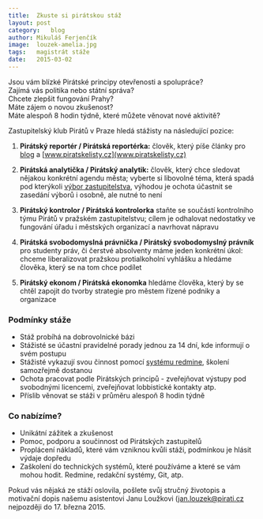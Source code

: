```yaml
---
title:	Zkuste si pirátskou stáž
layout:	post
category:	blog
author:	Mikuláš Ferjenčík
image:	louzek-amelia.jpg
tags:	magistrát stáže
date:	2015-03-02
---
```


Jsou vám blízké Pirátské principy otevřenosti a spolupráce?  
Zajímá vás politika nebo státní správa?  
Chcete zlepšit fungování Prahy?  
Máte zájem o novou zkušenost?  
Máte alespoň 8 hodin týdně, které můžete věnovat nové aktivitě?  

Zastupitelský klub Pirátů v Praze hledá stážisty na následující pozice:

1. **Pirátský reportér / Pirátská reportérka:**
člověk, který píše články pro [blog](http://praha.pirati.cz) a [www.piratskelisty.cz](www.piratskelisty.cz)

2. **Pirátská analytička / Pirátský analytik:**
člověk, který chce sledovat nějakou konkrétní agendu města; vyberte si libovolné téma, která spadá pod kterýkoli [výbor zastupitelstva](http://www.praha.eu/jnp/cz/o_meste/primator_a_volene_organy/zastupitelstvo/vybory_zastupitelstva/index.html),
výhodou je ochota účastnit se zasedání výborů i osobně, ale nutné to není

3. **Pirátský kontrolor / Pirátská kontrolorka**
staňte se součástí kontrolního týmu Pirátů v pražském zastupitelstvu;
cílem je odhalovat nedostatky ve fungování úřadu i městských organizací a navrhovat nápravu

4. **Pirátská svobodomyslná právnička / Pirátský svobodomyslný právník**
pro studenty práv, či čerstvé absolventy máme jeden konkrétní úkol: 
chceme liberalizovat pražskou protialkoholní vyhlášku a hledáme člověka, který se na tom chce podílet

5. **Pirátský ekonom / Pirátská ekonomka**
hledáme člověka, který by se chtěl zapojit do tvorby strategie pro městem řízené podniky a organizace

### Podmínky stáže

* Stáž probíhá na dobrovolnické bázi
* Stážisté se účastní pravidelné porady jednou za 14 dní, kde informují o svém postupu
* Stážisté vykazují svou činnost pomocí [systému redmine](https://redmine.pirati.cz/projects/praha), školení samozřejmě dostanou
* Ochota pracovat podle Pirátských principů - zveřejňovat výstupy pod svobodnými licencemi, zveřejňovat lobbistické kontakty atp.
* Příslib věnovat se stáži v průměru alespoň 8 hodin týdně

### Co nabízíme?

* Unikátní zážitek a zkušenost
* Pomoc, podporu a součinnost od Pirátských zastupitelů
* Proplácení nákladů, které vám vzniknou kvůli stáži, podmínkou je hlásit výdaje dopředu
* Zaškolení do technických systémů, které používáme a které se vám mohou hodit. Redmine, redakční systémy, Git, atp.

Pokud vás nějaká ze stáží oslovila, pošlete svůj stručný životopis a motivační dopis našemu asistentovi Janu Loužkovi ([jan.louzek@pirati.cz](mailto:jan.louzek@pirati.cz) nejpozději do 17. března 2015.


